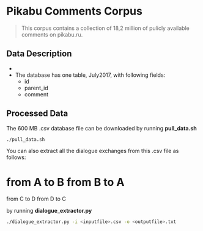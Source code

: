 # Pikabu Comments Corpus


> This corpus contains a collection of 18,2 million of pulicly available comments on pikabu.ru. 


## Data Description

- 
- The database has one table, July2017, with following fields:
	- id
	- parent_id
	- comment


## Processed Data

The 600 MB .csv database file can be downloaded by running **pull\_data.sh**

```bash
./pull_data.sh
```

You can also extract all the dialogue exchanges from this .csv file as follows:

from A to B
from B to A
===
from C to D
from D to C

by running **dialogue\_extractor.py**

```bash
./dialogue_extractor.py -i <inputfile>.csv -o <outputfile>.txt
```
